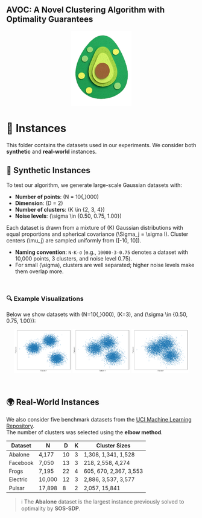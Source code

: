 ## AVOC: A Novel Clustering Algorithm with Optimality Guarantees </br>

<p align="center">
  <img src="https://github.com/AnnaLivia/AVOC/blob/main/Figures/logo.png" width="160" height="200" />
</p>

# 📂 Instances

This folder contains the datasets used in our experiments. We consider both **synthetic** and **real-world** instances.
<br>


## 🧪 Synthetic Instances
To test our algorithm, we generate large-scale Gaussian datasets with:
- **Number of points**: \(N = 10{,}000\)  
- **Dimension**: \(D = 2\)  
- **Number of clusters**: \(K \in \{2, 3, 4\}\)  
- **Noise levels**: \(\sigma \in \{0.50, 0.75, 1.00\}\)  

Each dataset is drawn from a mixture of \(K\) Gaussian distributions with equal proportions and spherical covariance \(\Sigma_j = \sigma I\). Cluster centers \(\mu_j\) are sampled uniformly from \([-10, 10]\).  

- **Naming convention**: `N-K-σ` (e.g., `10000-3-0.75` denotes a dataset with 10,000 points, 3 clusters, and noise level 0.75).  
- For small \(\sigma\), clusters are well separated; higher noise levels make them overlap more.  
<br>

### 🔍 Example Visualizations
Below we show datasets with \(N=10{,}000\), \(K=3\), and \(\sigma \in \{0.50, 0.75, 1.00\}\):

<p align="center">
  <img src="https://github.com/AnnaLivia/AVOC/blob/main/Figures/10000_3_05.png" alt="10000-3-0.50" width="30%">
  <img src="https://github.com/AnnaLivia/AVOC/blob/main/Figures/10000_3_075.png" alt="10000-3-0.75" width="30%">
  <img src="https://github.com/AnnaLivia/AVOC/blob/main/Figures/10000_3_1.png" alt="10000-3-1.00" width="30%">
</p>
<br>


## 🌍 Real-World Instances
We also consider five benchmark datasets from the [UCI Machine Learning Repository](https://archive.ics.uci.edu/).  
The number of clusters was selected using the **elbow method**.

| Dataset   | N     | D  | K | Cluster Sizes |
|-----------|-------|----|---|-----------------------------|
| Abalone   | 4,177 | 10 | 3 | 1,308, 1,341, 1,528 |
| Facebook  | 7,050 | 13 | 3 | 218, 2,558, 4,274 |
| Frogs     | 7,195 | 22 | 4 | 605, 670, 2,367, 3,553 |
| Electric  | 10,000| 12 | 3 | 2,886, 3,537, 3,577 |
| Pulsar    | 17,898|  8 | 2 | 2,057, 15,841 |


> ℹ️ The **Abalone** dataset is the largest instance previously solved to optimality by **SOS-SDP**.

